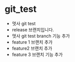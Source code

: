 # git_test
- 멋사 git test
- release 브랜치입니다.
- 멋사 git test branch 기능 추가
- feature 1 브랜치 추가
- feature2 브랜치 추가
- feature 3 브랜치 기능 추가
